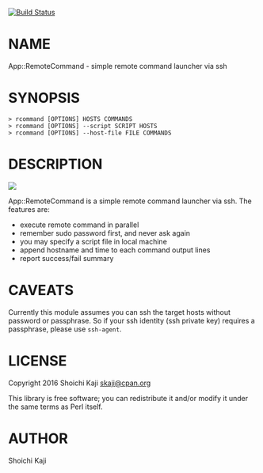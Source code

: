 [![Build Status](https://travis-ci.org/skaji/App-RemoteCommand.svg?branch=master)](https://travis-ci.org/skaji/App-RemoteCommand)

# NAME

App::RemoteCommand - simple remote command launcher via ssh

# SYNOPSIS

    > rcommand [OPTIONS] HOSTS COMMANDS
    > rcommand [OPTIONS] --script SCRIPT HOSTS
    > rcommand [OPTIONS] --host-file FILE COMMANDS

# DESCRIPTION

<div>
    <a href="https://asciinema.org/a/119109?autoplay=1" target="_blank"><img src="https://asciinema.org/a/119109.png" alto="usage" /></a>
</div>

App::RemoteCommand is a simple remote command launcher via ssh. The features are:

- execute remote command in parallel
- remember sudo password first, and never ask again
- you may specify a script file in local machine
- append hostname and time to each command output lines
- report success/fail summary

# CAVEATS

Currently this module assumes you can ssh the target hosts
without password or passphrase.
So if your ssh identity (ssh private key) requires a passphrase,
please use `ssh-agent`.

# LICENSE

Copyright 2016 Shoichi Kaji <skaji@cpan.org>

This library is free software; you can redistribute it and/or modify it under the same terms as Perl itself.

# AUTHOR

Shoichi Kaji
